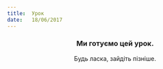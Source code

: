 ```yaml
---
title:  Урок
date:   18/06/2017
---
```


### <center>Ми готуємо цей урок.</center>
<center>Будь ласка, зайдіть пізніше.</center>